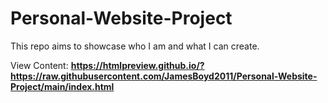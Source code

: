 # Personal-Website-Project
This repo aims to showcase who I am and what I can create.

View Content: **https://htmlpreview.github.io/?https://raw.githubusercontent.com/JamesBoyd2011/Personal-Website-Project/main/index.html**
